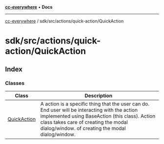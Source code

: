 [**cc-everywhere**](../../../../../index.md) • **Docs**

***

[cc-everywhere](../../../../../index.md) / sdk/src/actions/quick-action/QuickAction

# sdk/src/actions/quick-action/QuickAction

## Index

### Classes

| Class | Description |
| ------ | ------ |
| [QuickAction](classes/QuickAction.md) | A action is a specific thing that the user can do. End user will be interacting with the action implemented using BaseAction (this class). Action class takes care of creating the modal dialog/window. of creating the modal dialog/window. |
